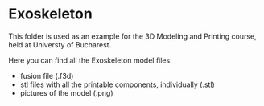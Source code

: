 # Exoskeleton

This folder is used as an example for the 3D Modeling and Printing course, held at Universty of Bucharest.

Here you can find all the Exoskeleton model files:
- fusion file (.f3d)
- stl files with all the printable components, individually (.stl)
- pictures of the model (.png)
